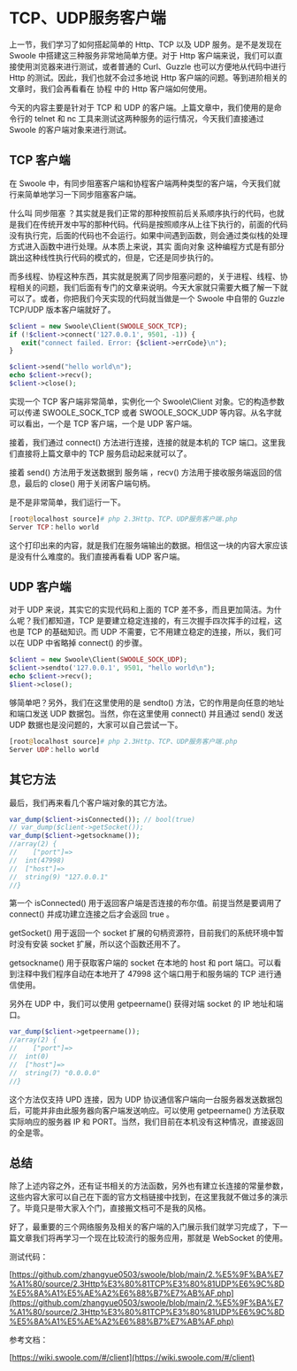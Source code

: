# TCP、UDP服务客户端

上一节，我们学习了如何搭起简单的 Http、TCP 以及 UDP 服务。是不是发现在 Swoole 中搭建这三种服务非常地简单方便。对于 Http 客户端来说，我们可以直接使用浏览器来进行测试，或者普通的 Curl、Guzzle 也可以方便地从代码中进行 Http 的测试。因此，我们也就不会过多地说 Http 客户端的问题。等到进阶相关的文章时，我们会再看看在 协程 中的 Http 客户端如何使用。

今天的内容主要是针对于 TCP 和 UDP 的客户端。上篇文章中，我们使用的是命令行的 telnet 和 nc 工具来测试这两种服务的运行情况，今天我们直接通过 Swoole 的客户端对象来进行测试。

## TCP 客户端

在 Swoole 中，有同步阻塞客户端和协程客户端两种类型的客户端，今天我们就行来简单地学习一下同步阻塞客户端。

什么叫 同步阻塞 ？其实就是我们正常的那种按照前后关系顺序执行的代码，也就是我们在传统开发中写的那种代码。代码是按照顺序从上往下执行的，前面的代码没有执行完，后面的代码也不会运行。如果中间遇到函数，则会通过类似栈的处理方式进入函数中进行处理。从本质上来说，其实 面向对象 这种编程方式是有部分跳出这种线性执行代码的模式的，但是，它还是同步执行的。

而多线程、协程这种东西，其实就是脱离了同步阻塞问题的，关于进程、线程、协程相关的问题，我们后面有专门的文章来说明。今天大家就只需要大概了解一下就可以了。或者，你把我们今天实现的代码就当做是一个 Swoole 中自带的 Guzzle TCP/UDP 版本客户端就好了。

```php
$client = new Swoole\Client(SWOOLE_SOCK_TCP);
if (!$client->connect('127.0.0.1', 9501, -1)) {
   exit("connect failed. Error: {$client->errCode}\n");
}

$client->send("hello world\n");
echo $client->recv();
$client->close();
```

实现一个 TCP 客户端非常简单，实例化一个 Swoole\Client 对象。它的构造参数可以传递 SWOOLE_SOCK_TCP 或者 SWOOLE_SOCK_UDP 等内容。从名字就可以看出，一个是 TCP 客户端，一个是 UDP 客户端。

接着，我们通过 connect() 方法进行连接，连接的就是本机的 TCP 端口。这里我们直接将上篇文章中的 TCP 服务启动起来就可以了。

接着 send() 方法用于发送数据到 服务端 ，recv() 方法用于接收服务端返回的信息，最后的 close() 用于关闭客户端句柄。

是不是非常简单，我们运行一下。

```php
[root@localhost source]# php 2.3Http、TCP、UDP服务客户端.php
Server TCP：hello world
```

这个打印出来的内容，就是我们在服务端输出的数据。相信这一块的内容大家应该是没有什么难度的。我们直接再看看 UDP 客户端。

## UDP 客户端

对于 UDP 来说，其实它的实现代码和上面的 TCP 差不多，而且更加简洁。为什么呢？我们都知道，TCP 是要建立稳定连接的，有三次握手四次挥手的过程，这也是 TCP 的基础知识。而 UDP 不需要，它不用建立稳定的连接，所以，我们可以在 UDP 中省略掉 connect() 的步骤。

```php
$client = new Swoole\Client(SWOOLE_SOCK_UDP);
$client->sendto('127.0.0.1', 9501, "hello world\n");
echo $client->recv();
$lient->close();
```

够简单吧？另外，我们在这里使用的是 sendto() 方法，它的作用是向任意的地址和端口发送 UDP 数据包。当然，你在这里使用 connect() 并且通过 send() 发送 UDP 数据也是没问题的，大家可以自己尝试一下。

```php
[root@localhost source]# php 2.3Http、TCP、UDP服务客户端.php
Server UDP：hello world
```

## 其它方法

最后，我们再来看几个客户端对象的其它方法。

```php
var_dump($client->isConnected()); // bool(true)
// var_dump($client->getSocket());
var_dump($client->getsockname());
//array(2) {
//    ["port"]=>
//  int(47998)
//  ["host"]=>
//  string(9) "127.0.0.1"
//}
```

第一个 isConnected() 用于返回客户端是否连接的布尔值。前提当然是要调用了 connect() 并成功建立连接之后才会返回 true 。

getSocket() 用于返回一个 socket 扩展的句柄资源符，目前我们的系统环境中暂时没有安装 socket 扩展，所以这个函数还用不了。

getsockname() 用于获取客户端的 socket 在本地的 host 和 port 端口。可以看到注释中我们程序自动在本地开了 47998 这个端口用于和服务端的 TCP 进行通信使用。

另外在 UDP 中，我们可以使用 getpeername() 获得对端 socket 的 IP 地址和端口。

```php
var_dump($client->getpeername());
//array(2) {
//    ["port"]=>
//  int(0)
//  ["host"]=>
//  string(7) "0.0.0.0"
//}
```

这个方法仅支持 UPD 连接，因为 UDP 协议通信客户端向一台服务器发送数据包后，可能并非由此服务器向客户端发送响应。可以使用 getpeername() 方法获取实际响应的服务器 IP 和 PORT。当然，我们目前在本机没有这种情况，直接返回的全是零。

## 总结

除了上述内容之外，还有证书相关的方法函数，另外也有建立长连接的常量参数，这些内容大家可以自己在下面的官方文档链接中找到，在这里我就不做过多的演示了。毕竟只是带大家入个门，直接搬文档可不是我的风格。

好了，最重要的三个网络服务及相关的客户端的入门展示我们就学习完成了，下一篇文章我们将再学习一个现在比较流行的服务应用，那就是 WebSocket 的使用。

测试代码：

[https://github.com/zhangyue0503/swoole/blob/main/2.%E5%9F%BA%E7%A1%80/source/2.3Http%E3%80%81TCP%E3%80%81UDP%E6%9C%8D%E5%8A%A1%E5%AE%A2%E6%88%B7%E7%AB%AF.php](https://github.com/zhangyue0503/swoole/blob/main/2.%E5%9F%BA%E7%A1%80/source/2.3Http%E3%80%81TCP%E3%80%81UDP%E6%9C%8D%E5%8A%A1%E5%AE%A2%E6%88%B7%E7%AB%AF.php)

参考文档：

[https://wiki.swoole.com/#/client](https://wiki.swoole.com/#/client)